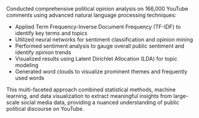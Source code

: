 Conducted comprehensive political opinion analysis on 166,000 YouTube comments using advanced natural language processing techniques:
* Applied Term Frequency-Inverse Document Frequency (TF-IDF) to identify key terms and topics
* Utilized neural networks for sentiment classification and opinion mining
* Performed sentiment analysis to gauge overall public sentiment and identify opinion trends
* Visualized results using Latent Dirichlet Allocation (LDA) for topic modeling
* Generated word clouds to visualize prominent themes and frequently used words

This multi-faceted approach combined statistical methods, machine learning, and data visualization to extract meaningful insights from large-scale social media data, providing a nuanced understanding of public political discourse on YouTube.
